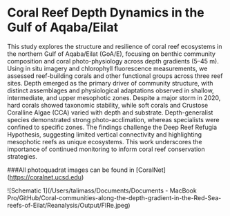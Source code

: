# Coral Reef Depth Dynamics in the Gulf of Aqaba/Eilat

This study explores the structure and resilience of coral reef ecosystems in the northern Gulf of Aqaba/Eilat (GoA/E), focusing on benthic community composition and coral photo-physiology across depth gradients (5–45 m). Using in situ imagery and chlorophyll fluorescence measurements, we assessed reef-building corals and other functional groups across three reef sites. Depth emerged as the primary driver of community structure, with distinct assemblages and physiological adaptations observed in shallow, intermediate, and upper mesophotic zones. Despite a major storm in 2020, hard corals showed taxonomic stability, while soft corals and Crustose Coralline Algae (CCA) varied with depth and substrate. Depth-generalist species demonstrated strong photo-acclimation, whereas specialists were confined to specific zones. The findings challenge the Deep Reef Refugia Hypothesis, suggesting limited vertical connectivity and highlighting mesophotic reefs as unique ecosystems. This work underscores the importance of continued monitoring to inform coral reef conservation strategies.

###All photoquadrat images can be found in [CoralNet] (https://coralnet.ucsd.edu) 

 ![Schematic 1](/Users/talimass/Documents/Documents - MacBook Pro/GitHub/Coral-communities-along-the-depth-gradient-in-the-Red-Sea-reefs-of-Eilat/Reanalysis/Output/FIRe.jpeg) 